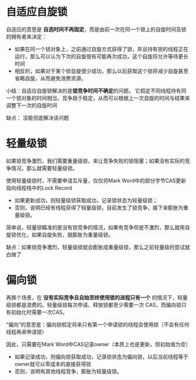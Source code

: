 # 自适应自旋锁

自适应的意思是 **自选时间不再固定**，而是由前一次在同一个锁上的自旋时间及锁的拥有者来决定：
- 如果在同一个锁对象上，之前通过自旋方式获得了锁，并且持有锁的线程正在运行，那么可以认为下次的自旋很有可能再次成功，这个自旋将允许等待更长时间
- 相反的，如果对于某个锁自旋很少成功，那么以后获取这个锁将减少自旋甚至省略自旋，从而避免浪费资源。

小结：自适应自旋锁解决的是**锁竞争时间不确定**的问题。 它假定不同线程持有同一个锁对象的时间相当，竞争趋于稳定，从而可以根据上一次自旋的时间与结果来调整下一次的自旋时间

缺点： 没能彻底解决该问题

# 轻量级锁

如果锁竞争激烈，我们需要重量级锁，来让竞争失败的锁阻塞；如果没有实际的竞争情况，那么就需要轻量级锁。

使用轻量级锁时，不需要申请互斥量，仅仅将Mark Word中的部分字节CAS更新指向线程栈中的Lock Record
- 如果更新成功，则轻量级锁获取成功，记录锁状态为轻量级锁；
- 否则，说明已经有线程获得了轻量级锁，目前发生了锁竞争，接下来膨胀为重量级锁。

简单说，轻量锁瞄准的是没有锁竞争的情况，如果有竞争但是不激烈，那么就用自旋锁优化，如果自旋失败，就膨胀为重量级锁。

缺点：如果锁竞争激烈，轻量级锁就会膨胀成重量级锁，那么之前轻量级的尝试就白做了

# 偏向锁

再换个场景，在 **没有实际竞争且自始至终使用锁的进程只有一个** 的情况下，轻量级锁都是浪费的。轻量级锁每次申请、释放锁都至少需要一次 CAS，而偏向锁只有初始化时需要一次CAS。

“偏向”的意思是：偏向锁假定将来只有第一个申请锁的线程会使用锁（不会有任何线程再来申请锁）

因此，只需要在Mark Word中CAS记录owner（本质上也是更新，但初始值为空）
- 如果记录成功，则偏向锁获取成功，记录锁状态为偏向锁，以后当前线程等于owner就可以零成本的直接获得锁
- 否则，说明有其他线程竞争，膨胀为轻量级锁。

